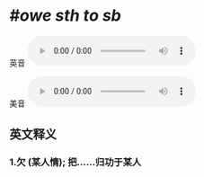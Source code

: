 # ***\#owe sth to sb*** 
英音
<audio src="./media/owe sth to sb1_AAC.aac" controls="controls"></audio>

美音
<audio src="./media/owe sth to sb2_AAC.aac" controls="controls"></audio>



  

英文释义
---
### 1.**欠 (某人情); 把……归功于某人**  


